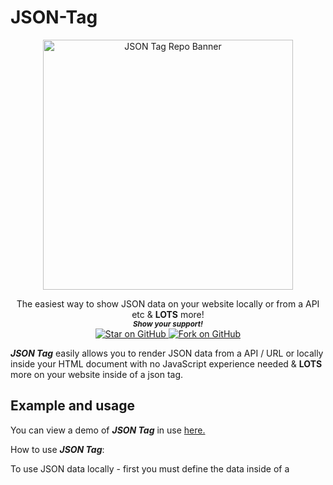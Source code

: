 # JSON-Tag
 
<p align="center">
  <img height="400" alt="JSON Tag Repo Banner" src="https://user-images.githubusercontent.com/86180097/201008829-13b55fa3-7016-4eeb-aa9b-3acc3e884e21.png" />
</p>
                                                                     


   <p align="center">
 The easiest way to show JSON data on your website locally or from a API etc & <b>LOTS</b> more!
  
  <br>
  <small> <b><i>Show your support!</i> </b></small>
  <br>
   <a href="https://github.com/MarketingPipeline/JSON-Tag">
    <img title="Star on GitHub" src="https://img.shields.io/github/stars/MarketingPipeline/JSON-Tag.svg?style=social&label=Star">
  </a>
  <a href="https://github.com/MarketingPipeline/JSON-Tag/fork">
    <img title="Fork on GitHub" src="https://img.shields.io/github/forks/MarketingPipeline/JSON-Tag.svg?style=social&label=Fork">
  </a>
   </p>  



<b><i>JSON Tag</b></i> easily allows you to render JSON data from a API / URL or locally inside your HTML document with no JavaScript experience needed & **LOTS** more on your website inside of a json tag. 



## Example and usage



You can view a demo of <b><i>JSON Tag</b></i> in use [here.](https://marketingpipeline.github.io/JSON-Tag/demo)


How to use <b><i>JSON Tag</b></i>:

To use JSON data locally - first you must define the data inside of a  <code><script></code> tag or another JavaScript file that the DOM can access.  


Example JSON data - 

```js
<script>
   let YourJSONData = {
  example: "hello",
  example2: "world"
}; 
</script>
```

Create a ```<json>``` tag with the attribute ```local-json``` with your variable name of the JSON data - then you can access it like so using pure HTML. 

```html
 <json local-json="YourJSONData">@{{example}} @{{example2}}.</json>
````



include this [script](https://github.com/MarketingPipeline/JSON-Tag/blob/main/dist/json-tag.min.js) in your HTML document. 
         
    <script src="https://cdn.jsdelivr.net/gh/MarketingPipeline/JSON-Tag@v1.0.0/dist/json-tag.min.js" type="module"></script> 


<br>

How to fetch <b><i>JSON data</b></i> from a <b>API / URL</b>:

Instead of using a ```<json>``` tag with the attribute ```local-json``` use ```fetch-json``` with a URL to JSON data.

Note:  fetched JSON data will be returned inside of a nested JSON object called ```json```. 

Example of usage below! 

```html
<json fetch-json="https://api.github.com/users/MarketingPipeline/repos"> Showing a repo from MarketingPipeline<br> Repo title {{json.0.name}} <b>Description</b> {{json.0.description}} <b>Stars</b>: {{json.0.stargazers_count}} Repo URL <a href="{{json.0.url}}">Click to view!</a><br/></json>  
```

<br>

How to prevent <b>Flash of Unstyled Content</b>:

<b><i>JSON Tag</i></b> adds a <code>json-rendered</code> attribute after the element(s) content(s) has been rendered to HTML. This allows you to style / hide unrendered content until it is rendered however you please (via JavaScript page loader, CSS or etc), here is a basic example of hiding un-rendered content using a <code>:not()</code> CSS selector.

> Note: by default, if an error occurs a <code>json-error</code> attribute will be added to the element. 

```css
json:not([json-rendered]) { display: none }
```


<br>


How to customize <b>Error Messages</b>:

<b><i>JSON Tag</i></b> by default will return any errors inside of the JSON tag. To customize / use your own error message. Simply use a ```error-message``` attribute like the following example below - 

```html
<json error-message="Your Message Here!"></json>
```

<br>

How to handle <b>Errors</b>:

<b><i>JSON Tag</i></b> adds a <code>json-error</code> attribute if the element(s) content(s) has **NOT** been successfully rendered to HTML. This allows you to style / hide unrendered content however you please (via JavaScript, CSS or etc), here is a basic example of hiding un-rendered JSON content using a <code>:has()</code> CSS selector.

```css
json:has(json-error) {
  display:none;
}
```

## Using For Loops

<details>
<summary>
How to use a <b><i>for loop</b></i> with <b>local JSON data</b>:
</summary>

<br>

To use a for loop with local JSON data. Your JSON data must be inside of a nested object - example below.

```js
var data = {"list" : [
   {
       "email": "abc@example.com",
       "name": "abc",
       "date": "05/01/2015"
   },
   {
       "email": "xyz@example.com",
       "name": "xyz",
       "date": "05/01/2015"
   }
]};  

```




You can then access it via object key name like the example below - 

```html
<json local-json="data">{{#list}} Your name is {{name}} and email is {{email}} <br/>{{/list}}
```


</details>

<br>

<details>
<summary>
How to use a <b><i>for loop</b></i> with <b>fetched JSON data</b>:
</summary>
<br>

Note:  fetched JSON data will be returned inside of a nested JSON object called ```json```. - example below.

```js
{
    "json": {
        "list": [
            {
                "email": "abc@example.com",
                "name": "abc",
                "date": "05/01/2015"
            },
            {
                "email": "xyz@example.com",
                "name": "xyz",
                "date": "05/01/2015"
            }
        ]
    }
}
```

You can then access it via object key name like the example below - 

```html
<json fetch-json="https://YOUR_URL_HERE.com">{{#json.list}} Your name is {{title}}  <br/>{{/json.list}}</json>
```

</details>

 
 
## Functions
 
 
 
<details>
<summary>
 How to use <b><i>Functions</b></i> with <i><b>JSON Tag</b></i>:
</summary>

<br>

To use a JSON key as a function - set the JSON value key as a function like the example(s) below - 

```js
 <script>
let FunctionExample = {
  title: "Joe",
  calc: function () {
    return 2 + 4;
  },
   bold: function () {
    return function (text) {
      return `<b> ${text} was bolded </b>`;
    }
   },
};
 </script>
```

 and then use the function(s) in your HTML document - example below.
 
```html
<json local-json="FunctionExample">Calculate function - {{title}} spends {{calc}}. Bold function - {{#bold}} {{title}}.{{/bold}}</json>
```      
 
 </details>
 

## Notice
 
 <b><i>JSON Tag</i></b> uses [Mustache](http://mustache.github.io/) templating language which is compiled with [Hogan.js](https://github.com/twitter/hogan.js/). For information
on Mustache, see the [manpage](http://mustache.github.io/mustache.5.html) and
the [spec](https://github.com/mustache/spec).

**psstt** - you might find another cool function that <b><i>JSON Tag</b></i> is capable of via Mustache templating language, if you think you came across something & it should be documented or added, feel free to submit a PR or feature request, etc!
 

## Contributing ![GitHub](https://img.shields.io/github/contributors/MarketingPipeline/JSON-Tag)

Want to improve this? Create a pull request with detailed changes / improvements! If approved you will be added to the list of contributors of this awesome project!

See also the list of
[contributors](https://github.com/MarketingPipeline/JSON-Tag/graphs/contributors) who
participate in this project.

## License ![GitHub](https://img.shields.io/github/license/MarketingPipeline/JSON-Tag)

This project is licensed under the GPL-3.0 License - see the
[LICENSE](https://github.com/MarketingPipeline/JSON-Tag/blob/main/LICENSE) file for
details.
